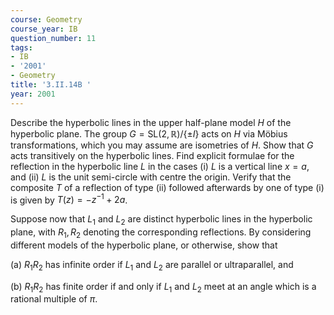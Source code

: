```yaml
---
course: Geometry
course_year: IB
question_number: 11
tags:
- IB
- '2001'
- Geometry
title: '3.II.14B '
year: 2001
---
```



Describe the hyperbolic lines in the upper half-plane model $H$ of the hyperbolic plane. The group $G=\mathrm{SL}(2, \mathbb{R}) /\{\pm I\}$ acts on $H$ via Möbius transformations, which you may assume are isometries of $H$. Show that $G$ acts transitively on the hyperbolic lines. Find explicit formulae for the reflection in the hyperbolic line $L$ in the cases (i) $L$ is a vertical line $x=a$, and (ii) $L$ is the unit semi-circle with centre the origin. Verify that the composite $T$ of a reflection of type (ii) followed afterwards by one of type (i) is given by $T(z)=-z^{-1}+2 a$.

Suppose now that $L_{1}$ and $L_{2}$ are distinct hyperbolic lines in the hyperbolic plane, with $R_{1}, R_{2}$ denoting the corresponding reflections. By considering different models of the hyperbolic plane, or otherwise, show that

(a) $R_{1} R_{2}$ has infinite order if $L_{1}$ and $L_{2}$ are parallel or ultraparallel, and

(b) $R_{1} R_{2}$ has finite order if and only if $L_{1}$ and $L_{2}$ meet at an angle which is a rational multiple of $\pi$.